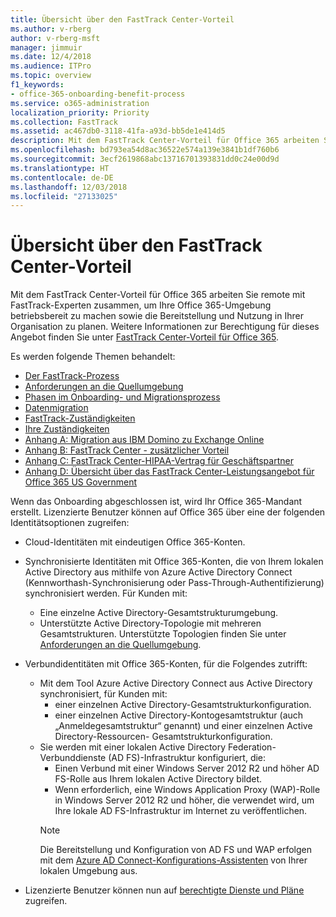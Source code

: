 ```yaml
---
title: Übersicht über den FastTrack Center-Vorteil
ms.author: v-rberg
author: v-rberg-msft
manager: jimmuir
ms.date: 12/4/2018
ms.audience: ITPro
ms.topic: overview
f1_keywords:
- office-365-onboarding-benefit-process
ms.service: o365-administration
localization_priority: Priority
ms.collection: FastTrack
ms.assetid: ac467db0-3118-41fa-a93d-bb5de1e414d5
description: Mit dem FastTrack Center-Vorteil für Office 365 arbeiten Sie remote mit FastTrack-Experten zusammen, um Ihre Office 365-Umgebung betriebsbereit zu machen sowie die Bereitstellung und Nutzung in Ihrer Organisation zu planen. Weitere Informationen zur Berechtigung für dieses Angebot finden Sie unter „FastTrack Center-Vorteil für Office 365“.
ms.openlocfilehash: bd793ea54d8ac36522e574a139e3841b1df760b6
ms.sourcegitcommit: 3ecf2619868abc13716701393831dd0c24e00d9d
ms.translationtype: HT
ms.contentlocale: de-DE
ms.lasthandoff: 12/03/2018
ms.locfileid: "27133025"
---
```

# <a name="fasttrack-center-benefit-overview"></a>Übersicht über den FastTrack Center-Vorteil

Mit dem FastTrack Center-Vorteil für Office 365 arbeiten Sie remote mit FastTrack-Experten zusammen, um Ihre Office 365-Umgebung betriebsbereit zu machen sowie die Bereitstellung und Nutzung in Ihrer Organisation zu planen. Weitere Informationen zur Berechtigung für dieses Angebot finden Sie unter [FastTrack Center-Vorteil für Office 365](O365-fasttrack-benefit-for-office-365.md).
  
Es werden folgende Themen behandelt:
- [Der FastTrack-Prozess](O365-fasttrack-process.md) 
- [Anforderungen an die Quellumgebung](O365-source-environment-expectations.md)
- [Phasen im Onboarding- und Migrationsprozess](O365-onboarding-and-migration.md)
- [Datenmigration](O365-data-migration.md)
- [FastTrack-Zuständigkeiten](O365-fasttrack-responsibilities.md)
- [Ihre Zuständigkeiten](O365-your-responsibilities.md) 
- [Anhang A: Migration aus IBM Domino zu Exchange Online](O365-from-ibm-domino-to-exchange-online.md)
- [Anhang B: FastTrack Center - zusätzlicher Vorteil](O365-fasttrack-additional-benefits.md)
- [Anhang C: FastTrack Center-HIPAA-Vertrag für Geschäftspartner](O365-hipaa-business-associate-agreement.md)
- [Anhang D: Übersicht über das FastTrack Center-Leistungsangebot für Office 365 US Government](US-Gov-appendix-overview.md)
    
Wenn das Onboarding abgeschlossen ist, wird Ihr Office 365-Mandant erstellt. Lizenzierte Benutzer können auf Office 365 über eine der folgenden Identitätsoptionen zugreifen:
- Cloud-Identitäten mit eindeutigen Office 365-Konten.
- Synchronisierte Identitäten mit Office 365-Konten, die von Ihrem lokalen Active Directory aus mithilfe von Azure Active Directory Connect (Kennworthash-Synchronisierung oder Pass-Through-Authentifizierung) synchronisiert werden. Für Kunden mit:
  - Eine einzelne Active Directory-Gesamtstrukturumgebung.
  - Unterstützte Active Directory-Topologie mit mehreren Gesamtstrukturen. Unterstützte Topologien finden Sie unter [Anforderungen an die Quellumgebung](O365-source-environment-expectations.md).
- Verbundidentitäten mit Office 365-Konten, für die Folgendes zutrifft:
  - Mit dem Tool Azure Active Directory Connect aus Active Directory synchronisiert, für Kunden mit:
      - einer einzelnen Active Directory-Gesamtstrukturkonfiguration.
      - einer einzelnen Active Directory-Kontogesamtstruktur (auch „Anmeldegesamtstruktur“ genannt) und einer einzelnen Active Directory-Ressourcen- Gesamtstrukturkonfiguration.
  - Sie werden mit einer lokalen Active Directory Federation-Verbunddienste (AD FS)-Infrastruktur konfiguriert, die:
      - Einen Verbund mit einer Windows Server 2012 R2 und höher AD FS-Rolle aus Ihrem lokalen Active Directory bildet.
      - Wenn erforderlich, eine Windows Application Proxy (WAP)-Rolle in Windows Server 2012 R2 und höher, die verwendet wird, um Ihre lokale AD FS-Infrastruktur im Internet zu veröffentlichen.
    > [!NOTE]
    > Die Bereitstellung und Konfiguration von AD FS und WAP erfolgen mit dem [Azure AD Connect-Konfigurations-Assistenten](https://go.microsoft.com/fwlink/?linkid=844794) von Ihrer lokalen Umgebung aus. 
  
- Lizenzierte Benutzer können nun auf [berechtigte Dienste und Pläne](O365-eligible-services-and-plans.md) zugreifen.
    

 
